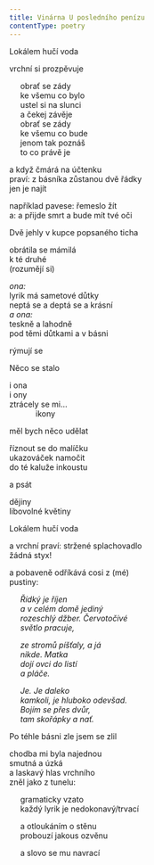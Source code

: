 ```yaml
---
title: Vinárna U posledního penízu
contentType: poetry
---
```


<section>

Lokálem hučí voda

</section>

<section>

vrchní si prozpěvuje

</section>

<section>

     obrať se zády  
     ke všemu co bylo  
     ustel si na slunci  
     a čekej závěje  
     obrať se zády  
     ke všemu co bude  
     jenom tak poznáš  
     to co právě je

</section>

<section>

a když čmárá na účtenku  
praví: z básníka zůstanou dvě řádky  
jen je najít

</section>

<section>

například pavese: řemeslo žít  
a: a přijde smrt a bude mít tvé oči

</section>

<section>

Dvě jehly v kupce popsaného ticha

</section>

<section>

obrátila se mámilá  
k té druhé  
(rozumějí si)

</section>

<section>

_ona:_  
lyrik má sametové důtky  
neptá se a deptá se a krásní  
_a ona:_  
teskně a lahodně  
pod těmi důtkami a v básni

</section>

<section>

rýmují se

</section>

<section>

Něco se stalo

</section>

<section>

i ona  
i ony  
ztrácely se mi…  
            ikony

</section>

<section>

měl bych něco udělat

</section>

<section>

říznout se do malíčku  
ukazováček namočit  
do té kaluže inkoustu

</section>

<section>

a psát

</section>

<section>

dějiny  
libovolné květiny

</section>

<section>

Lokálem hučí voda

</section>

<section>

a vrchní praví: stržené splachovadlo  
žádná styx!

</section>

<section>

a pobaveně odříkává cosi z (mé)  
pustiny:

</section>

<section>

     _Řídký je říjen  
     a v celém domě jediný  
     rozeschlý džber. Červotočivé  
     světlo pracuje,_

</section>

<section>

     _ze stromů píšťaly, a já  
     nikde. Matka  
     dojí ovci do listí  
     a pláče._

</section>

<section>

     _Je. Je daleko  
     kamkoli, je hluboko odevšad.  
     Bojím se přes dvůr,  
     tam skořápky a nať._

</section>

<section>

Po téhle básni zle jsem se zlil

</section>

<section>

chodba mi byla najednou  
smutná a úzká  
a laskavý hlas vrchního  
zněl jako z tunelu:

</section>

<section>

     gramaticky vzato  
     každý lyrik je nedokonavý/trvací

</section>

<section>

     a otloukáním o stěnu  
     probouzí jakous ozvěnu

</section>

<section>

     a slovo se mu navrací

</section>

